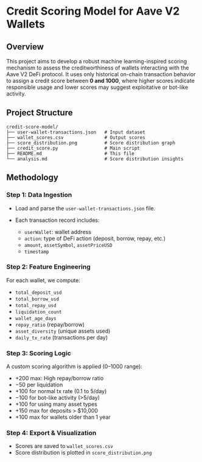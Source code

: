# Credit Scoring Model for Aave V2 Wallets

## Overview

This project aims to develop a robust machine learning-inspired scoring mechanism to assess the creditworthiness of wallets interacting with the Aave V2 DeFi protocol. It uses only historical on-chain transaction behavior to assign a credit score between **0 and 1000**, where higher scores indicate responsible usage and lower scores may suggest exploitative or bot-like activity.



## Project Structure

```
credit-score-model/
├── user-wallet-transactions.json   # Input dataset
├── wallet_scores.csv               # Output scores
├── score_distribution.png          # Score distribution graph
├── credit_score.py                 # Main script
├── README.md                       # This file
└── analysis.md                     # Score distribution insights
```



## Methodology

### Step 1: Data Ingestion

* Load and parse the `user-wallet-transactions.json` file.
* Each transaction record includes:

  * `userWallet`: wallet address
  * `action`: type of DeFi action (deposit, borrow, repay, etc.)
  * `amount`, `assetSymbol`, `assetPriceUSD`
  * `timestamp`

### Step 2: Feature Engineering

For each wallet, we compute:

* `total_deposit_usd`
* `total_borrow_usd`
* `total_repay_usd`
* `liquidation_count`
* `wallet_age_days`
* `repay_ratio` (repay/borrow)
* `asset_diversity` (unique assets used)
* `daily_tx_rate` (transactions per day)

### Step 3: Scoring Logic

A custom scoring algorithm is applied (0–1000 range):

* +200 max: High repay/borrow ratio
* −50 per liquidation
* +100 for normal tx rate (0.1 to 5/day)
* −100 for bot-like activity (>5/day)
* +100 for using many asset types
* +150 max for deposits > \$10,000
* +100 max for wallets older than 1 year

### Step 4: Export & Visualization

* Scores are saved to `wallet_scores.csv`
* Score distribution is plotted in `score_distribution.png`
